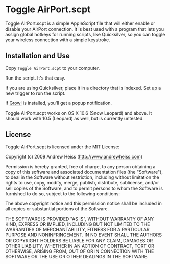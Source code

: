 # Toggle AirPort.scpt #

Toggle AirPort.scpt is a simple AppleScript file that will either enable or disable your AirPort connection. It is best used with a program that lets you assign global hotkeys for running scripts, like Quicksilver, so you can toggle your wireless connection with a simple keystroke.

## Installation and Use ##

Copy `Toggle AirPort.scpt` to your computer.
	
Run the script. It's that easy.

If you are using Quicksilver, place it in a directory that is indexed. Set up a new trigger to run the script.

If [Growl](http://growl.info/ "Growl") is installed, you'll get a popup notification. 

Toggle AirPort.scpt works on OS X 10.6 (Snow Leopard) and above. It should work with 10.5 (Leopard) as well, but is currently untested.

## License ##

Toggle AirPort.scpt is licensed under the MIT License:

Copyright (c) 2009 Andrew Heiss (http://www.andrewheiss.com)
 
Permission is hereby granted, free of charge, to any person obtaining a copy of this software and associated documentation files (the "Software"), to deal in the Software without restriction, including without limitation the rights to use, copy, modify, merge, publish, distribute, sublicense, and/or sell copies of the Software, and to permit persons to whom the Software is furnished to do so, subject to the following conditions:
 
The above copyright notice and this permission notice shall be included in all copies or substantial portions of the Software.
 
THE SOFTWARE IS PROVIDED "AS IS", WITHOUT WARRANTY OF ANY KIND, EXPRESS OR IMPLIED, INCLUDING BUT NOT LIMITED TO THE WARRANTIES OF MERCHANTABILITY, FITNESS FOR A PARTICULAR PURPOSE AND NONINFRINGEMENT. IN NO EVENT SHALL THE AUTHORS OR COPYRIGHT HOLDERS BE LIABLE FOR ANY CLAIM, DAMAGES OR OTHER LIABILITY, WHETHER IN AN ACTION OF CONTRACT, TORT OR OTHERWISE, ARISING FROM, OUT OF OR IN CONNECTION WITH THE SOFTWARE OR THE USE OR OTHER DEALINGS IN THE SOFTWARE.
